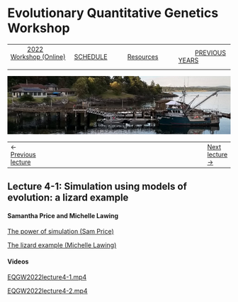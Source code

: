 
# Evolutionary Quantitative Genetics Workshop #

|        |        |        |    |
|--------|---------------------------------------------|--------------------|------------------------------------------|
| &nbsp;&nbsp;&nbsp;&nbsp;&nbsp;&nbsp;&nbsp;&nbsp;&nbsp; [2022 Workshop (Online)](/index.html) &nbsp;&nbsp;&nbsp;&nbsp;&nbsp;&nbsp;&nbsp;&nbsp;&nbsp; | &nbsp;&nbsp;&nbsp;&nbsp;&nbsp;&nbsp;&nbsp;&nbsp;&nbsp;&nbsp;&nbsp;&nbsp; [SCHEDULE](schedule.html) &nbsp;&nbsp;&nbsp;&nbsp;&nbsp;&nbsp;&nbsp;&nbsp;&nbsp; | &nbsp;&nbsp;&nbsp;&nbsp;&nbsp;&nbsp;&nbsp;&nbsp;&nbsp;&nbsp;&nbsp;&nbsp; [Resources](resources.html) &nbsp;&nbsp;&nbsp;&nbsp;&nbsp;&nbsp;&nbsp;&nbsp;&nbsp; | &nbsp;&nbsp;&nbsp;&nbsp;&nbsp;&nbsp;&nbsp;&nbsp;&nbsp; [PREVIOUS YEARS](previous.html) &nbsp;&nbsp;&nbsp;&nbsp;&nbsp;&nbsp; |


<div align="left">
<img src="/media/FHLimage2018b.jpg" alt="FHL waterfront in 2018">
</div>

<table><tr><td>&larr; <a href="lecture3-3.html">Previous lecture</a></td><td width="665">&nbsp;</td><td> <a href="lecture4-2.html">Next lecture &rarr;</a></td></tr></table>

  

## Lecture 4-1: Simulation using models of evolution: a lizard example ##

#### Samantha Price and Michelle Lawing ####
  
[The power of simulation (Sam Price)](https://drive.google.com/file/d/1msE89JDvm6NLGVSGHDMN3RBb8XXcde8G/view?usp=sharing)

[The lizard example (Michelle Lawing)](https://drive.google.com/file/d/1K6K5-HjLzMT-jTWmE4S-iQ3dwqUtmFWF/view?usp=sharing)


#### Videos ####

[EQGW2022lecture4-1.mp4](https://vimeo.com/575974854)

[EQGW2022lecture4-2.mp4](https://vimeo.com/575974848)


